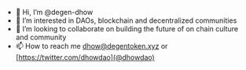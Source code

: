 - 👋 Hi, I’m @degen-dhow
- 👀 I’m interested in DAOs, blockchain and decentralized communities
- 💞️ I’m looking to collaborate on building the future of on chain culture and community
- 📫 How to reach me dhow@degentoken.xyz or [https://twitter.com/dhowdao](@dhowdao)

<!---
degen-dhow/degen-dhow is a ✨ special ✨ repository because its `README.md` (this file) appears on your GitHub profile.
You can click the Preview link to take a look at your changes.
--->
